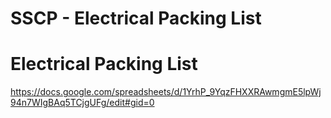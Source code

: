 # SSCP - Electrical Packing List

# Electrical Packing List

https://docs.google.com/spreadsheets/d/1YrhP_9YqzFHXXRAwmgmE5lpWj94n7WIgBAq5TCjgUFg/edit#gid=0

